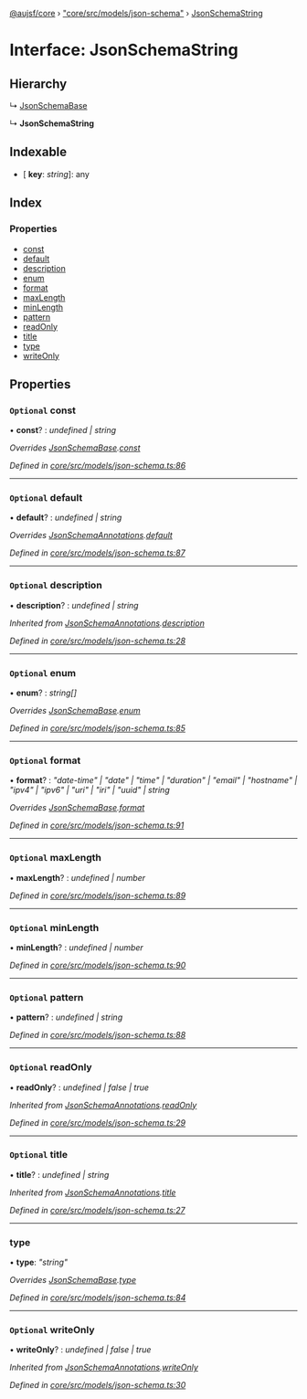 [@aujsf/core](../README.md) › ["core/src/models/json-schema"](../modules/_core_src_models_json_schema_.md) › [JsonSchemaString](_core_src_models_json_schema_.jsonschemastring.md)

# Interface: JsonSchemaString

## Hierarchy

  ↳ [JsonSchemaBase](_core_src_models_json_schema_.jsonschemabase.md)

  ↳ **JsonSchemaString**

## Indexable

* \[ **key**: *string*\]: any

## Index

### Properties

* [const](_core_src_models_json_schema_.jsonschemastring.md#optional-const)
* [default](_core_src_models_json_schema_.jsonschemastring.md#optional-default)
* [description](_core_src_models_json_schema_.jsonschemastring.md#optional-description)
* [enum](_core_src_models_json_schema_.jsonschemastring.md#optional-enum)
* [format](_core_src_models_json_schema_.jsonschemastring.md#optional-format)
* [maxLength](_core_src_models_json_schema_.jsonschemastring.md#optional-maxlength)
* [minLength](_core_src_models_json_schema_.jsonschemastring.md#optional-minlength)
* [pattern](_core_src_models_json_schema_.jsonschemastring.md#optional-pattern)
* [readOnly](_core_src_models_json_schema_.jsonschemastring.md#optional-readonly)
* [title](_core_src_models_json_schema_.jsonschemastring.md#optional-title)
* [type](_core_src_models_json_schema_.jsonschemastring.md#type)
* [writeOnly](_core_src_models_json_schema_.jsonschemastring.md#optional-writeonly)

## Properties

### `Optional` const

• **const**? : *undefined | string*

*Overrides [JsonSchemaBase](_core_src_models_json_schema_.jsonschemabase.md).[const](_core_src_models_json_schema_.jsonschemabase.md#optional-const)*

*Defined in [core/src/models/json-schema.ts:86](https://github.com/jbockle/au-jsonschema-form/blob/ffdfbe8/packages/core/src/models/json-schema.ts#L86)*

___

### `Optional` default

• **default**? : *undefined | string*

*Overrides [JsonSchemaAnnotations](_core_src_models_json_schema_.jsonschemaannotations.md).[default](_core_src_models_json_schema_.jsonschemaannotations.md#optional-default)*

*Defined in [core/src/models/json-schema.ts:87](https://github.com/jbockle/au-jsonschema-form/blob/ffdfbe8/packages/core/src/models/json-schema.ts#L87)*

___

### `Optional` description

• **description**? : *undefined | string*

*Inherited from [JsonSchemaAnnotations](_core_src_models_json_schema_.jsonschemaannotations.md).[description](_core_src_models_json_schema_.jsonschemaannotations.md#optional-description)*

*Defined in [core/src/models/json-schema.ts:28](https://github.com/jbockle/au-jsonschema-form/blob/ffdfbe8/packages/core/src/models/json-schema.ts#L28)*

___

### `Optional` enum

• **enum**? : *string[]*

*Overrides [JsonSchemaBase](_core_src_models_json_schema_.jsonschemabase.md).[enum](_core_src_models_json_schema_.jsonschemabase.md#optional-enum)*

*Defined in [core/src/models/json-schema.ts:85](https://github.com/jbockle/au-jsonschema-form/blob/ffdfbe8/packages/core/src/models/json-schema.ts#L85)*

___

### `Optional` format

• **format**? : *"date-time" | "date" | "time" | "duration" | "email" | "hostname" | "ipv4" | "ipv6" | "uri" | "iri" | "uuid" | string*

*Overrides [JsonSchemaBase](_core_src_models_json_schema_.jsonschemabase.md).[format](_core_src_models_json_schema_.jsonschemabase.md#optional-format)*

*Defined in [core/src/models/json-schema.ts:91](https://github.com/jbockle/au-jsonschema-form/blob/ffdfbe8/packages/core/src/models/json-schema.ts#L91)*

___

### `Optional` maxLength

• **maxLength**? : *undefined | number*

*Defined in [core/src/models/json-schema.ts:89](https://github.com/jbockle/au-jsonschema-form/blob/ffdfbe8/packages/core/src/models/json-schema.ts#L89)*

___

### `Optional` minLength

• **minLength**? : *undefined | number*

*Defined in [core/src/models/json-schema.ts:90](https://github.com/jbockle/au-jsonschema-form/blob/ffdfbe8/packages/core/src/models/json-schema.ts#L90)*

___

### `Optional` pattern

• **pattern**? : *undefined | string*

*Defined in [core/src/models/json-schema.ts:88](https://github.com/jbockle/au-jsonschema-form/blob/ffdfbe8/packages/core/src/models/json-schema.ts#L88)*

___

### `Optional` readOnly

• **readOnly**? : *undefined | false | true*

*Inherited from [JsonSchemaAnnotations](_core_src_models_json_schema_.jsonschemaannotations.md).[readOnly](_core_src_models_json_schema_.jsonschemaannotations.md#optional-readonly)*

*Defined in [core/src/models/json-schema.ts:29](https://github.com/jbockle/au-jsonschema-form/blob/ffdfbe8/packages/core/src/models/json-schema.ts#L29)*

___

### `Optional` title

• **title**? : *undefined | string*

*Inherited from [JsonSchemaAnnotations](_core_src_models_json_schema_.jsonschemaannotations.md).[title](_core_src_models_json_schema_.jsonschemaannotations.md#optional-title)*

*Defined in [core/src/models/json-schema.ts:27](https://github.com/jbockle/au-jsonschema-form/blob/ffdfbe8/packages/core/src/models/json-schema.ts#L27)*

___

###  type

• **type**: *"string"*

*Overrides [JsonSchemaBase](_core_src_models_json_schema_.jsonschemabase.md).[type](_core_src_models_json_schema_.jsonschemabase.md#optional-type)*

*Defined in [core/src/models/json-schema.ts:84](https://github.com/jbockle/au-jsonschema-form/blob/ffdfbe8/packages/core/src/models/json-schema.ts#L84)*

___

### `Optional` writeOnly

• **writeOnly**? : *undefined | false | true*

*Inherited from [JsonSchemaAnnotations](_core_src_models_json_schema_.jsonschemaannotations.md).[writeOnly](_core_src_models_json_schema_.jsonschemaannotations.md#optional-writeonly)*

*Defined in [core/src/models/json-schema.ts:30](https://github.com/jbockle/au-jsonschema-form/blob/ffdfbe8/packages/core/src/models/json-schema.ts#L30)*
